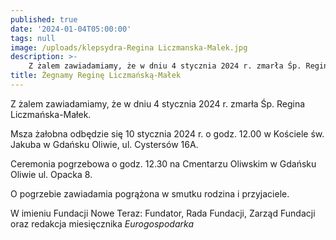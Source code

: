 ```yaml
---
published: true
date: '2024-01-04T05:00:00'
tags: null
image: /uploads/klepsydra-Regina Liczmanska-Malek.jpg
description: >-
    Z żalem zawiadamiamy, że w dniu 4 stycznia 2024 r. zmarła Śp. Regina Liczmańska-Małek.
title: Żegnamy Reginę Liczmańską-Małek
---
```


Z żalem zawiadamiamy, że w dniu 4 stycznia 2024 r. zmarła Śp. Regina Liczmańska-Małek.

Msza żałobna odbędzie się 10 stycznia 2024 r. o godz. 12.00 w Kościele św. Jakuba w Gdańsku Oliwie, ul. Cystersów 16A.

Ceremonia pogrzebowa o godz. 12.30 na Cmentarzu Oliwskim w Gdańsku Oliwie ul. Opacka 8.

O pogrzebie zawiadamia pogrążona w smutku rodzina i przyjaciele.

W imieniu Fundacji Nowe Teraz: Fundator, Rada Fundacji, Zarząd Fundacji oraz redakcja miesięcznika *Eurogospodarka*



